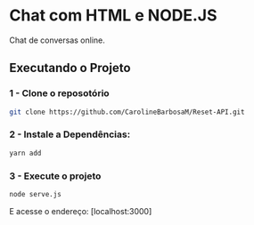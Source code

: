 # Chat com HTML e NODE.JS
Chat de conversas online.
## Executando o Projeto

### 1 - Clone o reposotório

```bash
git clone https://github.com/CarolineBarbosaM/Reset-API.git
```

### 2 - Instale a Dependências:

```bash
yarn add
```

### 3 - Execute o projeto

```bash
node serve.js
```

E acesse o endereço: [localhost:3000]

